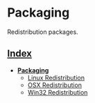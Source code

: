# Packaging

Redistribution packages.

## [Index](../README.md)
- **[Packaging](./README.md)**
  - [Linux Redistribution](./linux/README.md)
  - [OSX Redistribution](./osx/README.md)
  - [Win32 Redistribution](./win32/README.md)
